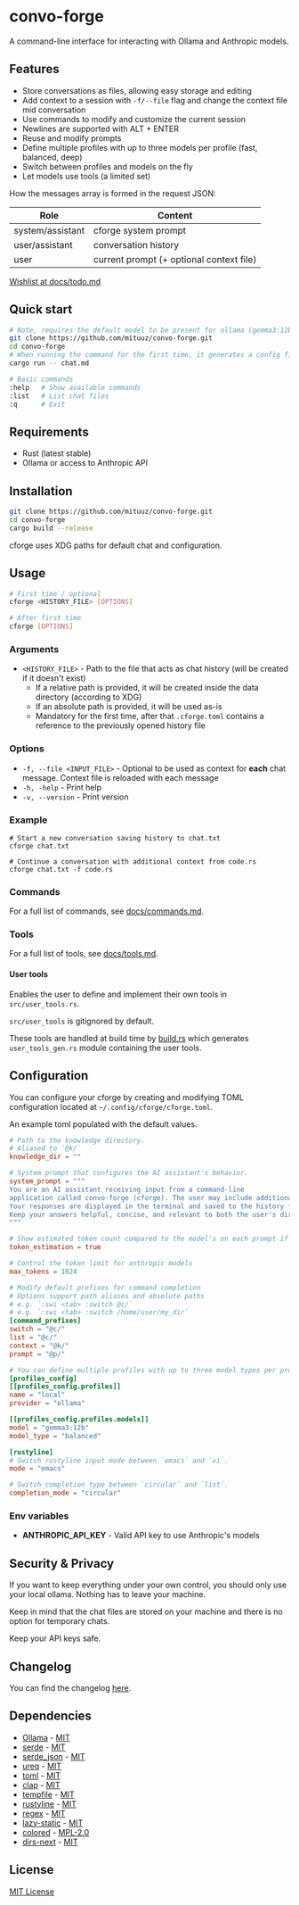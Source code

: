 # convo-forge

A command-line interface for interacting with Ollama and Anthropic models.

## Features

- Store conversations as files, allowing easy storage and editing
- Add context to a session with `-f/--file` flag and change the context file mid conversation
- Use commands to modify and customize the current session
- Newlines are supported with ALT + ENTER
- Reuse and modify prompts
- Define multiple profiles with up to three models per profile (fast, balanced, deep)
- Switch between profiles and models on the fly
- Let models use tools (a limited set)

How the messages array is formed in the request JSON:

| Role             | Content                                  |
|------------------|------------------------------------------|
| system/assistant | cforge system prompt                     |
| user/assistant   | conversation history                     |
| user             | current prompt (+ optional context file) |

[Wishlist at docs/todo.md](docs/todo.md)

## Quick start

```bash
# Note, requires the default model to be present for ollama (gemma3:12b)
git clone https://github.com/mituuz/convo-forge.git
cd convo-forge
# When running the command for the first time, it generates a config file with the default values
cargo run -- chat.md

# Basic commands
:help   # Show available commands
:list   # List chat files
:q      # Exit
```

## Requirements

- Rust (latest stable)
- Ollama or access to Anthropic API

## Installation

```bash
git clone https://github.com/mituuz/convo-forge.git
cd convo-forge
cargo build --release
```

cforge uses XDG paths for default chat and configuration.

## Usage

```bash
# First time / optional
cforge <HISTORY_FILE> [OPTIONS]

# After first time
cforge [OPTIONS]
```

### Arguments

- `<HISTORY_FILE>` - Path to the file that acts as chat history (will be created if it doesn't exist)
    - If a relative path is provided, it will be created inside the data directory (according to XDG)
    - If an absolute path is provided, it will be used as-is
    - Mandatory for the first time, after that `.cforge.toml` contains a reference to the previously opened history file

### Options

- `-f, --file <INPUT_FILE>` - Optional to be used as context for **each** chat message. Context file is reloaded with
  each message
- `-h, -help` - Print help
- `-v, --version` - Print version

### Example

```shell
# Start a new conversation saving history to chat.txt
cforge chat.txt

# Continue a conversation with additional context from code.rs
cforge chat.txt -f code.rs
```

### Commands

For a full list of commands, see [docs/commands.md](docs/commands.md "Link to commands.md").

### Tools

For a full list of tools, see [docs/tools.md](docs/tools.md "Link to tools.md").

#### User tools

Enables the user to define and implement their own tools in `src/user_tools.rs`.

`src/user_tools` is gitignored by default.

These tools are handled at build time by [build.rs](build.rs "Link to build.rs")
which generates `user_tools_gen.rs` module containing the user tools.

## Configuration

You can configure your cforge by creating and modifying TOML configuration located at `~/.config/cforge/cforge.toml`.

An example toml populated with the default values.

```toml
# Path to the knowledge directory.
# Aliased to `@k/`
knowledge_dir = ""

# System prompt that configures the AI assistant's behavior.
system_prompt = """
You are an AI assistant receiving input from a command-line
application called convo-forge (cforge). The user may include additional context from another file.
Your responses are displayed in the terminal and saved to the history file.
Keep your answers helpful, concise, and relevant to both the user's direct query and any file context provided.
"""

# Show estimated token count compared to the model's on each prompt if the provider supports it (ollama yes, anthropic no)
token_estimation = true

# Control the token limit for anthropic models
max_tokens = 1024

# Modify default prefixes for command completion
# Options support path aliases and absolute paths
# e.g. `:swi <tab> :switch @c/`
# e.g. `:swi <tab> :switch /home/user/my_dir`
[command_prefixes]
switch = "@c/"
list = "@c/"
context = "@k/"
prompt = "@p/"

# You can define multiple profiles with up to three model types per profile (fast, balanced, deep)
[profiles_config]
[[profiles_config.profiles]]
name = "local"
provider = "ollama"

[[profiles_config.profiles.models]]
model = "gemma3:12b"
model_type = "balanced"

[rustyline]
# Switch rustyline input mode between `emacs` and `vi`.
mode = "emacs"

# Switch completion type between `circular` and `list`.
completion_mode = "circular"
```

### Env variables

* **ANTHROPIC_API_KEY** - Valid API key to use Anthropic's models

## Security & Privacy

If you want to keep everything under your own control,
you should only use your local ollama. Nothing has to leave your machine.

Keep in mind that the chat files are stored on your machine and
there is no option for temporary chats.

Keep your API keys safe.

## Changelog

You can find the changelog [here](changelog.md "Link to changelog.md").

## Dependencies

- [Ollama](https://github.com/ollama/ollama) - [MIT](LICENSES/ollama-MIT)
- [serde](https://github.com/serde-rs/serde) - [MIT](LICENSES/serde-MIT)
- [serde_json](https://github.com/serde-rs/json) - [MIT](LICENSES/serde_json-MIT)
- [ureq](https://github.com/algesten/ureq) - [MIT](LICENSES/serde_json-MIT)
- [toml](https://github.com/toml-rs/toml) - [MIT](LICENSES/toml-MIT)
- [clap](https://github.com/clap-rs/clap) - [MIT](LICENSES/clap-MIT)
- [tempfile](https://github.com/Stebalien/tempfile) - [MIT](LICENSES/tempfile-MIT)
- [rustyline](https://github.com/kkawakam/rustyline) - [MIT](LICENSES/rustyline-MIT)
- [regex](https://github.com/rust-lang/regex) - [MIT](LICENSES/regex-MIT)
- [lazy-static](https://github.com/rust-lang-nursery/lazy-static.rs) - [MIT](LICENSES/lazy_static-MIT)
- [colored](https://github.com/colored-rs/colored) - [MPL-2.0](LICENSES/colored-MPL-2.0)
- [dirs-next](https://github.com/xdg-rs/dirs/tree/master/dirs) - [MIT](LICENSES/dirs-next-MIT)

## License

[MIT License](LICENSE)
